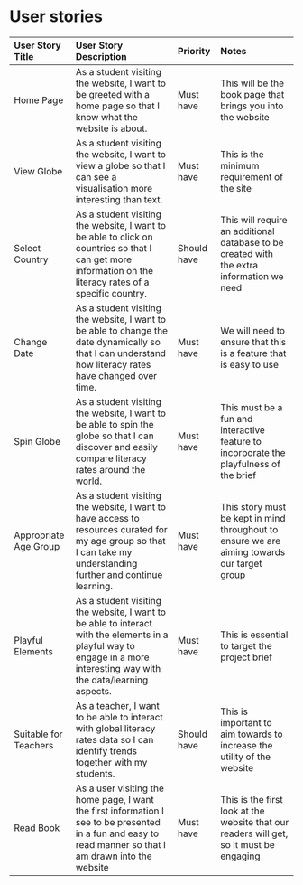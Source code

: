# User stories

| User Story Title | User Story Description | Priority | Notes|
| :--- | :--- | :--- | :---|
| Home Page | As a student visiting the website, I want to be greeted with a home page so that I know what the website is about. | Must have | This will be the book page that brings you into the website |
| View Globe | As a student visiting the website, I want to view a globe so that I can see a visualisation more interesting than text. | Must have | This is the minimum requirement of the site |
| Select Country | As a student visiting the website, I want to be able to click on countries so that I can get more information on the literacy rates of a specific country. | Should have | This will require an additional database to be created with the extra information we need |
| Change Date | As a student visiting the website, I want to be able to change the date dynamically so that I can understand how literacy rates have changed over time. | Must have | We will need to ensure that this is a feature that is easy to use |
| Spin Globe | As a student visiting the website, I want to be able to spin the globe so that I can discover and easily compare literacy rates around the world. | Must have | This must be a fun and interactive feature to incorporate the playfulness of the brief |
| Appropriate Age Group | As a student visiting the website, I want to have access to resources curated for my age group so that I can take my understanding further and continue learning. | Must have | This story must be kept in mind throughout to ensure we are aiming towards our target group |
| Playful Elements | As a student visiting the website, I want to be able to interact with the elements in a playful way to engage in a more interesting way with the data/learning aspects. | Must have | This is essential to target the project brief |
| Suitable for Teachers | As a teacher, I want to be able to interact with global literacy rates data so I can identify trends together with my students. | Should have | This is important to aim towards to increase the utility of the website |
| Read Book | As a user visiting the home page, I want the first information I see to be presented in a fun and easy to read manner so that I am drawn into the website | Must have | This is the first look at the website that our readers will get, so it must be engaging |
